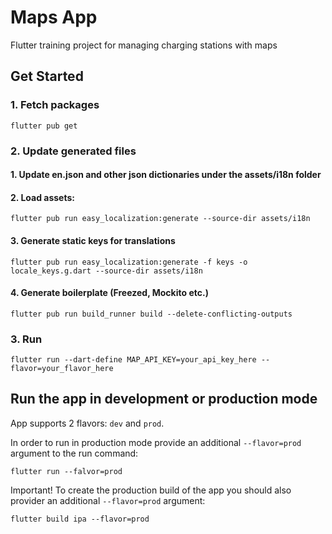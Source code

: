 # Maps App

Flutter training project for managing charging stations with maps

## Get Started

### 1. Fetch packages

```shell
flutter pub get
```
### 2. Update generated files

#### 1. Update en.json and other json dictionaries under the assets/i18n folder

#### 2. Load assets:

```shell
flutter pub run easy_localization:generate --source-dir assets/i18n
```

#### 3. Generate static keys for translations

```shell
flutter pub run easy_localization:generate -f keys -o locale_keys.g.dart --source-dir assets/i18n
```

#### 4. Generate boilerplate (Freezed, Mockito etc.)

```shell
flutter pub run build_runner build --delete-conflicting-outputs
```
### 3. Run

```shell
flutter run --dart-define MAP_API_KEY=your_api_key_here --flavor=your_flavor_here
```



## Run the app in development or production mode

App supports 2 flavors: `dev` and `prod`.


In order to run in production mode provide an additional `--flavor=prod` argument to the run
command:

```shell
flutter run --falvor=prod
```

Important! To create the production build of the app you should also provider an
additional `--flavor=prod` argument:

```shell
flutter build ipa --flavor=prod
```
